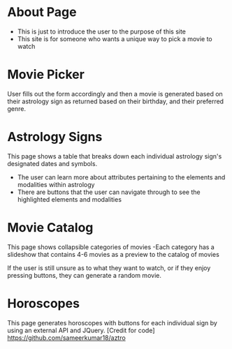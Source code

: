 # About Page

- This is just to introduce the user to the purpose of this site
- This site is for someone who wants a unique way to pick a movie to watch


# Movie Picker

User fills out the form accordingly and then a movie is generated based on their astrology sign as returned based on their birthday, and their preferred genre.


# Astrology Signs

This page shows a table that breaks down each individual astrology sign's designated dates and symbols.

- The user can learn more about attributes pertaining to the elements and modalities within astrology
- There are buttons that the user can navigate through to see the highlighted elements and modalities


# Movie Catalog

This page shows collapsible categories of movies
-Each category has a slideshow that contains 4-6 movies as a preview to the catalog of movies

If the user is still unsure as to what they want to watch, or if they enjoy pressing buttons, they can generate a random movie.


# Horoscopes

This page generates horoscopes with buttons for each individual sign by using an external API and JQuery.
[Credit for code] https://github.com/sameerkumar18/aztro

